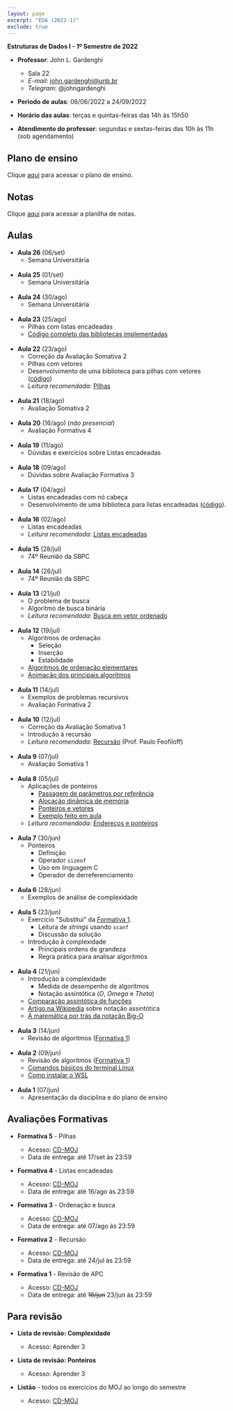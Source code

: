 ```yaml
---
layout: page
excerpt: "EDA (2022-1)"
exclude: true
---
```


**Estruturas de Dados I - 1º Semestre de 2022**

* **Professor**: John L. Gardenghi
  + Sala 22
  + *E-mail*: john.gardenghi@unb.br
  + *Telegram*: @johngardenghi

* **Período de aulas**: 06/06/2022 a 24/09/2022
* **Horário das aulas**: terças e quintas-feiras das 14h às 15h50
* **Atendimento do professor**: segundas e sextas-feiras das 10h às 11h (sob agendamento)

## Plano de ensino

Clique <a href="plano_eda1_22_1.pdf" target="_blank">aqui</a> para acessar o plano de ensino.

## Notas

Clique [aqui](notas.htm) para acessar a planilha de notas.

## Aulas

* **Aula 26** (06/set)
  + Semana Universitária
<br><br>
* **Aula 25** (01/set)
  + Semana Universitária
<br><br>
* **Aula 24** (30/ago)
  + Semana Universitária
<br><br>
* **Aula 23** (25/ago)
  + Pilhas com listas encadeadas
  + [Código completo das bibliotecas implementadas](pilhas.zip)
<br><br>
* **Aula 22** (23/ago)
  + Correção da Avaliação Somativa 2
  + Pilhas com vetores
  + Desenvolvimento de uma biblioteca para pilhas com vetores ([código](pilhasVetor.zip))
  + *Leitura recomendada*: <a href="https://www.ime.usp.br/~pf/algoritmos/aulas/pilha.html" target="_blank">Pilhas</a>
<br><br>
* **Aula 21** (18/ago)
  + Avaliação Somativa 2
<br><br>
* **Aula 20** (16/ago) (*não presencial*)
  + Avaliação Formativa 4
<br><br>
* **Aula 19** (11/ago)
  + Dúvidas e exercícios sobre Listas encadeadas
<br><br>
* **Aula 18** (09/ago)
  + Dúvidas sobre Avaliação Formativa 3
<br><br>
* **Aula 17** (04/ago)
  + Listas encadeadas com nó cabeça
  + Desenvolvimento de uma biblioteca para listas encadeadas ([código](listasEncadeadas.zip)).
<br><br>
* **Aula 16** (02/ago)
  + Listas encadeadas
  + *Leitura recomendada*: <a href="https://www.ime.usp.br/~pf/algoritmos/aulas/lista.html" target="_blank">Listas encadeadas</a>
<br><br>
* **Aula 15** (28/jul)
  + 74º Reunião da SBPC
<br><br>
* **Aula 14** (26/jul)
  + 74º Reunião da SBPC
<br><br>
* **Aula 13** (21/jul)
  + O problema de busca
  + Algoritmo de busca binária
  + *Leitura recomendada*: <a href="https://www.ime.usp.br/~pf/algoritmos/aulas/bubi.html" target="_blank">Busca em vetor ordenado</a>
<br><br>
* **Aula 12** (19/jul)
  + Algoritmos de ordenação
    + Seleção
    + Inserção
    + Estabilidade
  + <a href="https://www.ime.usp.br/~pf/algoritmos/aulas/ordena.html" target="_blank">Algoritmos de ordenação elementares</a>
  + <a href="https://visualgo.net/en/sorting" target="_blank">Animação dos principais algoritmos</a>
<br><br>
* **Aula 11** (14/jul)
  + Exemplos de problemas recursivos
  + Avaliação Formativa 2
<br><br>
* **Aula 10** (12/jul)
  + Correção da Avaliação Somativa 1
  + Introdução à recursão
  + *Leitura recomendada*: <a href="https://www.ime.usp.br/~pf/algoritmos/aulas/recu.html" target="_blank">Recursão</a> (Prof. Paulo Feofiloff)
<br><br>
* **Aula 9** (07/jul)
  + Avaliação Somativa 1
<br><br>
* **Aula 8** (05/jul)
  + Aplicações de ponteiros
    + <a href="https://web.microsoftstream.com/video/0b127270-4078-465c-96e9-c0b60b84a2ec" target="_blank">Passagem de parâmetros por referência</a>
    + <a href="https://web.microsoftstream.com/video/d13206d2-ad31-4343-9515-8b7a075314da" target="_blank">Alocação dinâmica de memória</a>
    + <a href="https://web.microsoftstream.com/video/24a54429-1540-4d47-b5b1-f75a035d2f57" target="_blank">Ponteiros e vetores</a>
    + <a href="parametros.c" target="_blank">Exemplo feito em aula</a>
  + *Leitura recomendada*: <a href="https://www.ime.usp.br/~pf/algoritmos/aulas/pont.html" target="_blank">Endereços e ponteiros</a>
<br /><br />
* **Aula 7** (30/jun)
  + Ponteiros
    + Definição
    + Operador `sizeof`
    + Uso em linguagem C
    + Operador de derreferenciamento
<br /><br />
* **Aula 6** (28/jun)
  + Exemplos de análise de complexidade
<br /><br />
* **Aula 5** (23/jun)
  + Exercício "Substitui" da <a href="https://moj.naquadah.com.br/cgi-bin/contest.sh/jl_eda_t01_f1_2022_1" target="_blank">Formativa 1</a>.
    + Leitura de *strings* usando `scanf`
    + Discussão da solução
  + Introdução à complexidade
    + Principais ordens de grandeza
    + Regra prática para analisar algoritmos
<br /><br />
* **Aula 4** (21/jun)
  + Introdução à complexidade
    + Medida de desempenho de algoritmos
    + Notação assintótica (*O*, *Omega* e *Theta*)
  + <a href="https://www.ime.usp.br/~pf/analise_de_algoritmos/aulas/Oh.html" target="_blank">Comparação assintótica de funções</a>
  + <a href="https://en.wikipedia.org/wiki/Big_O_notation" target="_blank">Artigo na Wikipedia</a> sobre notação assintótica
  + <a href="https://towardsdatascience.com/the-math-behind-big-o-and-other-asymptotic-notations-64487889f33f" target="_blank">A matemática por trás da notação Big-O</a>
<br /><br />
* **Aula 3** (14/jun)
  + Revisão de algoritmos (<a href="https://moj.naquadah.com.br/cgi-bin/contest.sh/jl_eda_t01_f1_2022_1" target="_blank">Formativa 1</a>)
<br /><br />
* **Aula 2** (09/jun)
  + Revisão de algoritmos (<a href="https://moj.naquadah.com.br/cgi-bin/contest.sh/jl_eda_t01_f1_2022_1" target="_blank">Formativa 1</a>)
  + <a href="https://linux.ime.usp.br/~lucasmmg/livecd/documentacao/documentos/terminal/Terminal_basico.html" target="_blank">Comandos básicos do terminal Linux</a>
  + <a href="https://docs.microsoft.com/pt-br/windows/wsl/install" target="_blank">Como instalar o WSL</a>
<br /><br />
* **Aula 1** (07/jun)
  + Apresentação da disciplina e do plano de ensino

## Avaliações Formativas

* **Formativa 5** - Pilhas
  + Acesso: <a href="https://moj.naquadah.com.br/cgi-bin/contest.sh/jl_eda_t01_f5_2022_1" target="_blank">CD-MOJ</a>
  + Data de entrega: até 17/set às 23:59

* **Formativa 4** - Listas encadeadas
  + Acesso: <a href="https://moj.naquadah.com.br/cgi-bin/contest.sh/jl_eda_t01_f4_2022_1" target="_blank">CD-MOJ</a>
  + Data de entrega: até 16/ago às 23:59

* **Formativa 3** - Ordenação e busca
  + Acesso: <a href="https://moj.naquadah.com.br/cgi-bin/contest.sh/jl_eda_t01_f3_2022_1" target="_blank">CD-MOJ</a>
  + Data de entrega: até 07/ago às 23:59

* **Formativa 2** - Recursão
  + Acesso: <a href="https://moj.naquadah.com.br/cgi-bin/contest.sh/jl_eda_t01_f2_2022_1" target="_blank">CD-MOJ</a>
  + Data de entrega: até 24/jul às 23:59

* **Formativa 1** - Revisão de APC
  + Acesso: <a href="https://moj.naquadah.com.br/cgi-bin/contest.sh/jl_eda_t01_f1_2022_1" target="_blank">CD-MOJ</a>
  + Data de entrega: até ~~16/jun~~ 23/jun às 23:59

## Para revisão

* **Lista de revisão: Complexidade**
  + Acesso: Aprender 3

* **Lista de revisão: Ponteiros**
  + Acesso: Aprender 3

* **Listão** - todos os exercícios do MOJ ao longo do semestre
  + Acesso: <a href="https://moj.naquadah.com.br/cgi-bin/contest.sh/jl_eda_t01_listao_2022_1" target="_blank">CD-MOJ</a>